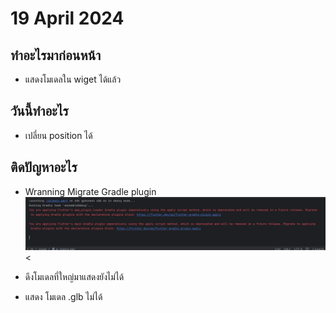 # 19 April 2024
## ทำอะไรมาก่อนหน้า
- แสดงโมเดลใน wiget ได้แล้ว

## วันนี้ทำอะไร
- เปลี่ยน position ได้


## ติดปัญหาอะไร
- Wranning Migrate Gradle plugin
    <br>
    <img src="./Screenshot 2024-04-18 231820.png" width="720"/><
    
- ดึงโมเดลที่ใหญ่มาแสดงยังไม่ได้
- แสดง โมเดล .glb ไม่ได้